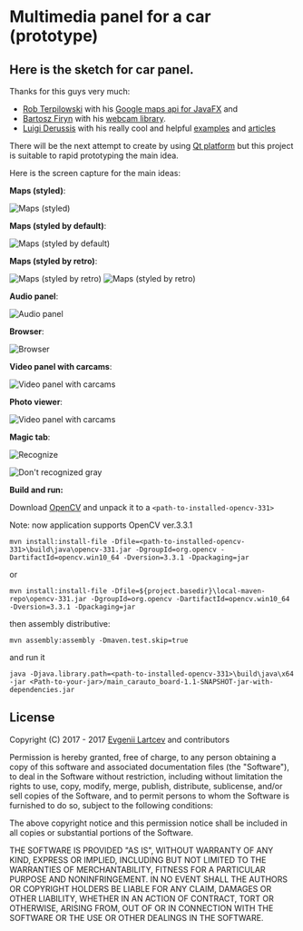 # Multimedia panel for a car (prototype)
## Here is the sketch for car panel. 

Thanks for this guys very much:
- [Rob Terpilowski](https://github.com/rterp) with his [Google maps api for JavaFX](https://github.com/rterp/GMapsFX) and
- [Bartosz Firyn](https://github.com/sarxos) with his [webcam library](https://github.com/sarxos/webcam-capture).
- [Luigi Derussis](https://github.com/luigidr) with his really cool and helpful [examples](https://github.com/opencv-java/getting-started) and [articles](http://opencv-java-tutorials.readthedocs.io/en/latest/03-first-javafx-application-with-opencv.html)


There will be the next attempt to create by using [Qt platform](https://www.qt.io/) but this project is suitable to rapid prototyping the main idea.

Here is the screen capture for the main ideas:

**Maps (styled)**:

![**Maps (styled)**](https://raw.githubusercontent.com/Evegen55/main_carauto_board/master/src/test/resources/for_readme/1.PNG)

**Maps (styled by default)**:

![**Maps (styled by default)**](https://raw.githubusercontent.com/Evegen55/main_carauto_board/master/src/test/resources/for_readme/1.1.PNG)

**Maps (styled by retro)**:

![**Maps (styled by retro)**](https://raw.githubusercontent.com/Evegen55/main_carauto_board/master/src/test/resources/for_readme/retro1.png)
![**Maps (styled by retro)**](https://raw.githubusercontent.com/Evegen55/main_carauto_board/master/src/test/resources/for_readme/retro2.png)

**Audio panel**:

![**Audio panel**](https://raw.githubusercontent.com/Evegen55/main_carauto_board/master/src/test/resources/for_readme/2.PNG)

**Browser**:

![**Browser**](https://raw.githubusercontent.com/Evegen55/main_carauto_board/master/src/test/resources/for_readme/web.PNG)

**Video panel with carcams**:

![**Video panel with carcams**](https://raw.githubusercontent.com/Evegen55/main_carauto_board/master/src/test/resources/for_readme/4.PNG)

**Photo viewer**:

![**Video panel with carcams**](https://raw.githubusercontent.com/Evegen55/main_carauto_board/master/src/test/resources/for_readme/Photos.PNG)

**Magic tab**:

![**Recognize**](https://raw.githubusercontent.com/Evegen55/main_carauto_board/master/src/test/resources/for_readme/opencv_recognize_color.PNG)

![**Don't recognized gray**](https://raw.githubusercontent.com/Evegen55/main_carauto_board/master/src/test/resources/for_readme/opencv_NOrecognize_gray.PNG)

**Build and run:**

Download [OpenCV](https://opencv.org/releases.html) and unpack it to a `<path-to-installed-opencv-331>`

Note: now application supports OpenCV ver.3.3.1

`mvn install:install-file -Dfile=<path-to-installed-opencv-331>\build\java\opencv-331.jar -DgroupId=org.opencv -DartifactId=opencv.win10_64 -Dversion=3.3.1 -Dpackaging=jar`

or

`mvn install:install-file -Dfile=${project.basedir}\local-maven-repo\opencv-331.jar -DgroupId=org.opencv -DartifactId=opencv.win10_64 -Dversion=3.3.1 -Dpackaging=jar`

then assembly distributive:

`mvn assembly:assembly -Dmaven.test.skip=true`

and run it

`java -Djava.library.path=<path-to-installed-opencv-331>\build\java\x64 -jar <Path-to-your-jar>/main_carauto_board-1.1-SNAPSHOT-jar-with-dependencies.jar`

## License

Copyright (C) 2017 - 2017 [Evgenii Lartcev](https://github.com/Evegen55/) and contributors

Permission is hereby granted, free of charge, to any person obtaining a copy of this software and associated documentation files (the "Software"), to deal in the Software without restriction, including without limitation the rights to use, copy, modify, merge, publish, distribute, sublicense, and/or sell copies of the Software, and to permit persons to whom the Software is furnished to do so, subject to the following conditions:

The above copyright notice and this permission notice shall be included in all copies or substantial portions of the Software.

THE SOFTWARE IS PROVIDED "AS IS", WITHOUT WARRANTY OF ANY KIND, EXPRESS OR IMPLIED, INCLUDING BUT NOT LIMITED TO THE WARRANTIES OF MERCHANTABILITY, FITNESS FOR A PARTICULAR PURPOSE AND NONINFRINGEMENT. IN NO EVENT SHALL THE AUTHORS OR COPYRIGHT HOLDERS BE LIABLE FOR ANY CLAIM, DAMAGES OR OTHER LIABILITY, WHETHER IN AN ACTION OF CONTRACT, TORT OR OTHERWISE, ARISING FROM, OUT OF OR IN CONNECTION WITH THE SOFTWARE OR THE USE OR OTHER DEALINGS IN THE SOFTWARE.
